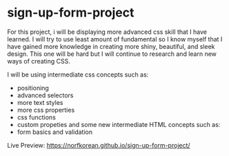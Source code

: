 # sign-up-form-project



For this project, i will be displaying more advanced css skill that I have learned. I will try to use least amount of fundamental so I know myself that I have gained more knowledge in creating more shiny, beautiful, and sleek design. This one will be hard but I will continue to research and learn new ways of creating CSS.

I will be using intermediate css concepts such as:
 - positioning
 - advanced selectors
 - more text styles
 - more css properties
 - css functions
 - custom propeties
 and some new intermediate HTML concepts such as:
 - form basics and validation
 

Live Preview: https://norfkorean.github.io/sign-up-form-project/
